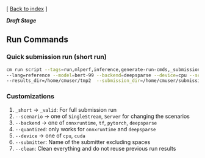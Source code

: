 [ [Back to index](../README.md) ]

***Draft Stage***
## Run Commands
### Quick submission run (short run)
```bash
cm run script --tags=run,mlperf,inference,generate-run-cmds,_submission,_short --submitter=name \
--lang=reference --model=bert-99 --backend=deepsparse --device=cpu --scenario=Offline  --quantized 
--results_dir=/home/cmuser/tmp2  --submission_dir=/home/cmuser/submission --clean --adr.compiler.tags=gcc
```
### Customizations
1. `_short` -> `_valid`: For full submission run
2. `--scenario` -> one of `SingleStream`, `Server` for changing the scenarios
3. `--backend` -> one of `onnxruntime`, `tf`, `pytorch`, `deepsparse`
4. `--quantized`: only works for `onnxruntime` and `deepsparse`
5. `--device` -> one of `cpu`, `cuda`
6. `--submitter`: Name of the submitter excluding spaces
7. `--clean`: Clean everything and do not reuse previous run results

